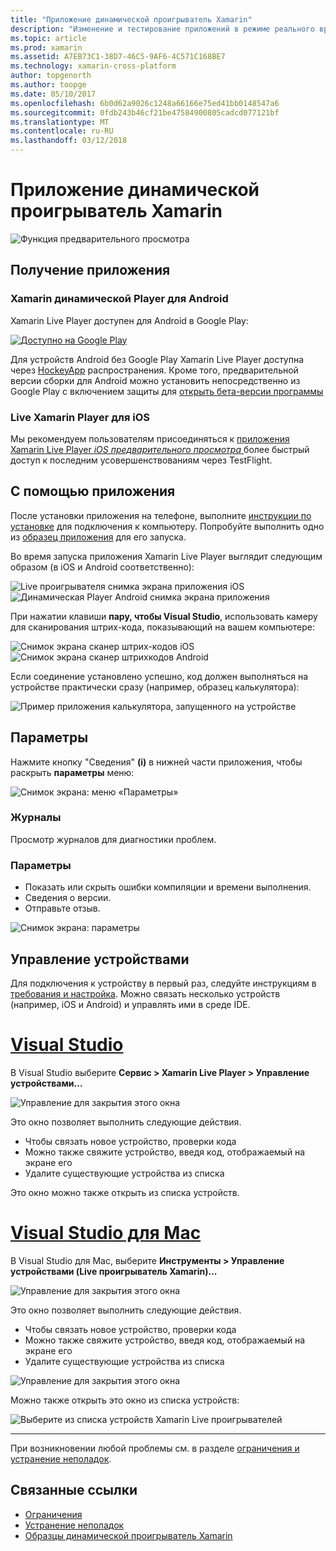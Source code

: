 ```yaml
---
title: "Приложение динамической проигрыватель Xamarin"
description: "Изменение и тестирование приложений в режиме реального времени на устройства iOS или Android"
ms.topic: article
ms.prod: xamarin
ms.assetid: A7EB73C1-38D7-46C5-9AF6-4C571C168BE7
ms.technology: xamarin-cross-platform
author: topgenorth
ms.author: toopge
ms.date: 05/10/2017
ms.openlocfilehash: 6b0d62a9026c1248a66166e75ed41bb0148547a6
ms.sourcegitcommit: 0fdb243b46cf21be47584900805cadcd077121bf
ms.translationtype: MT
ms.contentlocale: ru-RU
ms.lasthandoff: 03/12/2018
---
```

# <a name="xamarin-live-player-app"></a>Приложение динамической проигрыватель Xamarin

![Функция предварительного просмотра](~/media/shared/preview.png)

## <a name="get-the-app"></a>Получение приложения

### <a name="xamarin-live-player-for-android"></a>Xamarin динамической Player для Android
Xamarin Live Player доступен для Android в Google Play:

[ ![Доступно на Google Play](images/google-play-badge.png)](https://play.google.com/store/apps/details?id=com.xamarin.live)

Для устройств Android без Google Play Xamarin Live Player доступна через [HockeyApp](https://aka.ms/xlp-hockeyapp) распространения. Кроме того, предварительной версии сборки для Android можно установить непосредственно из Google Play с включением защиты для [открыть бета-версии программы](https://play.google.com/apps/testing/com.xamarin.live)

### <a name="xamarin-live-player-for-ios"></a>Live Xamarin Player для iOS
Мы рекомендуем пользователям присоединяться к [приложения Xamarin Live Player _iOS предварительного просмотра_ ](https://aka.ms/liveplayeralpha) более быстрый доступ к последним усовершенствованиям через TestFlight.



## <a name="using-the-app"></a>С помощью приложения

После установки приложения на телефоне, выполните [инструкции по установке](~/tools/live-player/install.md) для подключения к компьютеру. Попробуйте выполнить одно из [образец приложения](~/tools/live-player/samples.md) для его запуска.

Во время запуска приложения Xamarin Live Player выглядит следующим образом (в iOS и Android соответственно):

![Live проигрывателя снимка экрана приложения iOS](player-images/app-iphone-sml.png) ![Динамическая Player Android снимка экрана приложения](player-images/app-android-sml.png)

При нажатии клавиши **пару, чтобы Visual Studio**, использовать камеру для сканирования штрих-кода, показывающий на вашем компьютере:

![Снимок экрана сканер штрих-кодов iOS](player-images/scan-iphone-sml.png) ![Снимок экрана сканер штрихкодов Android](player-images/scan-android-sml.png)

Если соединение установлено успешно, код должен выполняться на устройстве практически сразу (например, образец калькулятора):

![Пример приложения калькулятора, запущенного на устройстве](player-images/basic-calculator-iphone-sml.png)

## <a name="options"></a>Параметры

Нажмите кнопку "Сведения" **(i)** в нижней части приложения, чтобы раскрыть **параметры** меню:

![Снимок экрана: меню «Параметры»](player-images/options.png)

### <a name="logs"></a>Журналы

Просмотр журналов для диагностики проблем.

### <a name="settings"></a>Параметры

* Показать или скрыть ошибки компиляции и времени выполнения.
* Сведения о версии.
* Отправьте отзыв.

![Снимок экрана: параметры](player-images/settings.png)

## <a name="managing-devices"></a>Управление устройствами

Для подключения к устройству в первый раз, следуйте инструкциям в [требования и настройка](~/tools/live-player/install.md). Можно связать несколько устройств (например, iOS и Android) и управлять ими в среде IDE.

# <a name="visual-studiotabvswin"></a>[Visual Studio](#tab/vswin)

В Visual Studio выберите **Сервис > Xamarin Live Player > Управление устройствами...**

![Управление для закрытия этого окна](player-images/manage-tools-menu-vs.png)

Это окно позволяет выполнить следующие действия.

- Чтобы связать новое устройство, проверки кода
- Можно также свяжите устройство, введя код, отображаемый на экране его
- Удалите существующие устройства из списка

Это окно можно также открыть из списка устройств.

# <a name="visual-studio-for-mactabvsmac"></a>[Visual Studio для Mac](#tab/vsmac)

В Visual Studio для Mac, выберите **Инструменты > Управление устройствами (Live проигрыватель Xamarin)...**

![Управление для закрытия этого окна](player-images/manage-tools-menu.png)

Это окно позволяет выполнить следующие действия.

- Чтобы связать новое устройство, проверки кода
- Можно также свяжите устройство, введя код, отображаемый на экране его
- Удалите существующие устройства из списка

![Управление для закрытия этого окна](player-images/manage.png)

Можно также открыть это окно из списка устройств:

![Выберите из списка устройств Xamarin Live проигрывателей](player-images/manage-device-menu.png)

-----

При возникновении любой проблемы см. в разделе [ограничения и устранение неполадок](~/tools/live-player/troubleshooting.md).


## <a name="related-links"></a>Связанные ссылки

- [Ограничения](~/tools/live-player/limitations.md)
- [Устранение неполадок](~/tools/live-player/troubleshooting.md)
- [Образцы динамической проигрыватель Xamarin](~/tools/livehttps://developer.xamarin.com/samples.md)
